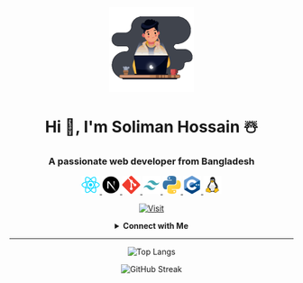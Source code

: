 <div align="center">
<img src="dev.gif" alt="coder" width="150" height="150"/>

<h1>Hi 👋, I'm Soliman Hossain ☃️</h1>
<h3>A passionate web developer from Bangladesh</h3>

<p>  <a href="https://react.dev/"> <img src="icons/react.svg" alt="react" width="32" height="32"/> </a> <a href="https://nextjs.org/"> <img src="icons/nextjs.svg" alt="nextjs"  width="32" height="32"/> </a>  <a href="https://git-scm.com/"> <img src="icons/git.svg" alt="git"  width="32" height="32"/> </a> <a href="https://tailwindcss.com/"><a href="https://www.python.org"> <img src="icons/tailwind.svg" alt="tailwind"  width="32" height="32"/> </a><a href="https://www.python.org"> <img src="icons/python.svg" alt="python"  width="32" height="32"/> </a><a href="https://www.w3schools.com/cpp/"> <img src="icons/cpp.svg" alt="cplusplus"  width="32" height="32"/> </a> <a href="https://www.linux.org/"> <img src="icons/linux.svg" alt="linux"  width="32" height="32"/> </a> </p>

[![Visit](https://visitcount.itsvg.in/api?id=solimanhossain&label=Visits&color=12&icon=5)](https://github.com/solimanhossain?tab=repositories)

<details>
<summary><b>Connect with Me</b></summary><br>

> <br> <img src="icons/mail.svg" width="20"/> ***solimanhossainsohan@gmail.com*** <br> <table>

  <tr>
  <th>
     <a href="https://solimanhossain.github.io/"><img alt="Portfolio" src="icons/portfolio.svg" title="Portfolio" width="42" height="42" /></a>
    </th>
    <th>
     <a href="https://www.linkedin.com/in/solimanhossain/"><img alt="Linkedin" title="Linkedin" height="42" width="42" src="icons/linkedin.svg"></a>
    </th>
    <th>
     <a href="https://tinyurl.com/solimanhossainresume"><img alt="CV" title="CV" height="42" width="42" src="icons/cv.svg"></a>
    </th>
    <th>
     <a href="https://t.me/solimanhossain"><img alt="Leetcode" title="Leetcode" height="42" width="42" src="icons/telegram.svg"></a>
    </th>
  </tr>
</table>
<tr>

[![Telegram](https://img.shields.io/badge/LeetCode-FFA116.svg?logo=LeetCode&logoColor=white)](https://leetcode.com/solimanhossain/) [![Pixabay](https://img.shields.io/badge/Pixabay-2EC66D.svg?logo=Pixabay&logoColor=white)](https://pixabay.com/users/solimanhossain)

</tr>
<br>
</details>

---

![Top Langs](https://github-readme-stats.vercel.app/api/top-langs/?username=solimanhossain&hide=jupyter%20notebook,html&layout=compact&theme=transparent)

![GitHub Streak](https://github-readme-streak-stats.herokuapp.com?user=solimanhossain&mode=weekly&background=00000000&ring=0000FF&fire=FF0000&stroke=808080&currStreakNum=FFFF00&currStreakLabel=008000&sideLabels=808080&sideNums=C0C0C0&border=808080)

</div>

<!-- https://home.aveek.io/GitHub-Profile-Badges/ -->
